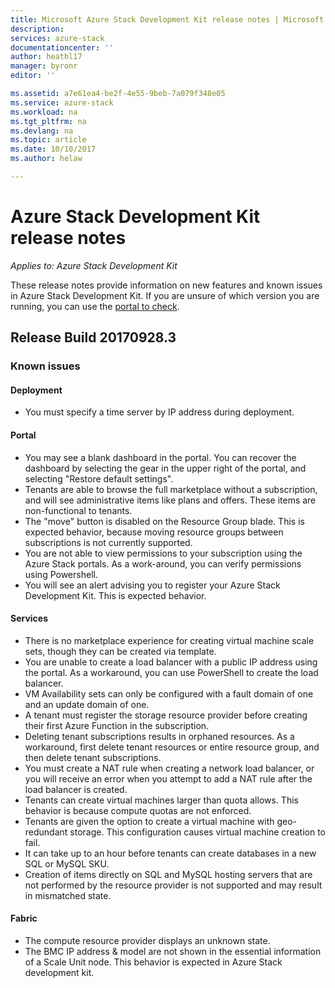 ```yaml
---
title: Microsoft Azure Stack Development Kit release notes | Microsoft Docs
description: 
services: azure-stack
documentationcenter: ''
author: heathl17
manager: byronr
editor: ''

ms.assetid: a7e61ea4-be2f-4e55-9beb-7a079f348e05
ms.service: azure-stack
ms.workload: na
ms.tgt_pltfrm: na
ms.devlang: na
ms.topic: article
ms.date: 10/10/2017
ms.author: helaw

---
```


# Azure Stack Development Kit release notes

*Applies to: Azure Stack Development Kit*

These release notes provide information on new features and known issues in Azure Stack Development Kit.  If you are unsure of which version you are running, you can use the [portal to check](azure-stack-updates.md#determine-the-current-version).

## Release Build 20170928.3

### Known issues
#### Deployment
* You must specify a time server by IP address during deployment.  

#### Portal
* You may see a blank dashboard in the portal.  You can recover the dashboard by selecting the gear in the upper right of the portal, and selecting "Restore default settings".
* Tenants are able to browse the full marketplace without a subscription, and will see administrative items like plans and offers.  These items are non-functional to tenants.
* The "move" button is disabled on the Resource Group blade.  This is expected behavior, because moving resource groups between subscriptions is not currently supported.
* You are not able to view permissions to your subscription using the Azure Stack portals.  As a work-around, you can verify permissions using Powershell.
* You will see an alert advising you to register your Azure Stack Development Kit.  This is expected behavior.  
  

#### Services
* There is no marketplace experience for creating virtual machine scale sets, though they can be created via template.
* You are unable to create a load balancer with a public IP address using the portal.  As a workaround, you can use PowerShell to create the load balancer.
* VM Availability sets can only be configured with a fault domain of one and an update domain of one.  
* A tenant must register the storage resource provider before creating their first Azure Function in the subscription.
* Deleting tenant subscriptions results in orphaned resources.  As a workaround, first delete tenant resources or entire resource group, and then delete tenant subscriptions. 
* You must create a NAT rule when creating a network load balancer, or you will receive an error when you attempt to add a NAT rule after the load balancer is created.
* Tenants can create virtual machines larger than quota allows.  This behavior is because compute quotas are not enforced.
* Tenants are given the option to create a virtual machine with geo-redundant storage.  This configuration causes virtual machine creation to fail.
* It can take up to an hour before tenants can create databases in a new SQL or MySQL SKU. 
* Creation of items directly on SQL and MySQL hosting servers that are not performed by the resource provider is not supported and may result in mismatched state.

#### Fabric
* The compute resource provider displays an unknown state.
* The BMC IP address & model are not shown in the essential information of a Scale Unit node.  This behavior is expected in Azure Stack development kit.

